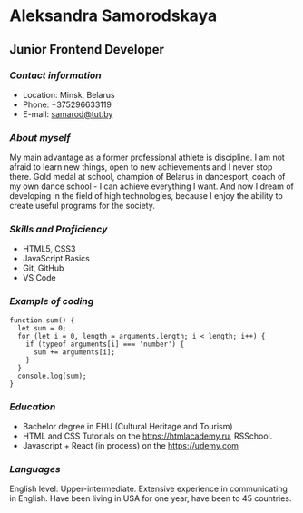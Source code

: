 
# **Aleksandra Samorodskaya**
## Junior Frontend Developer
### *Contact information*
 * Location: Minsk, Belarus
 * Phone: +375296633119
 * E-mail: samarod@tut.by
### *About myself*
My main advantage as a former professional athlete is discipline. I am not afraid to learn new things, open to new achievements and I never stop there. Gold medal at school, champion of Belarus in dancesport, coach of my own dance school - I can achieve everything I want. And now I dream of developing in the field of high technologies, because I enjoy the ability to create useful programs for the society.
### *Skills and Proficiency* 
* HTML5, CSS3 
* JavaScript Basics
* Git, GitHub
* VS Code
### *Example of coding*
```
function sum() {
  let sum = 0;
  for (let i = 0, length = arguments.length; i < length; i++) {
    if (typeof arguments[i] === 'number') {
      sum += arguments[i];
    }
  }
  console.log(sum);
}
```
### *Education*
* Bachelor degree in EHU (Cultural Heritage and Tourism)
* HTML and CSS Tutorials on the https://htmlacademy.ru, RSSchool.
* Javascript + React (in process) on the https://udemy.com
### *Languages* 
English level: Upper-intermediate. Extensive experience in communicating in English. Have been living in USA for one year, have been to 45 countries.
